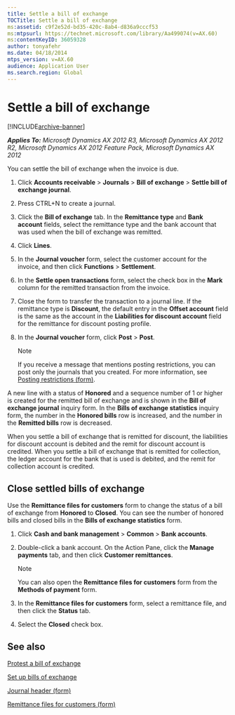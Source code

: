 ```yaml
---
title: Settle a bill of exchange
TOCTitle: Settle a bill of exchange
ms:assetid: c9f2e52d-bd35-420c-8ab4-d836a9cccf53
ms:mtpsurl: https://technet.microsoft.com/library/Aa499074(v=AX.60)
ms:contentKeyID: 36059328
author: tonyafehr
ms.date: 04/18/2014
mtps_version: v=AX.60
audience: Application User
ms.search.region: Global
---
```


# Settle a bill of exchange 


[!INCLUDE[archive-banner](includes/archive-banner.md)]


_**Applies To:** Microsoft Dynamics AX 2012 R3, Microsoft Dynamics AX 2012 R2, Microsoft Dynamics AX 2012 Feature Pack, Microsoft Dynamics AX 2012_

You can settle the bill of exchange when the invoice is due.

1.  Click **Accounts receivable** \> **Journals** \> **Bill of exchange** \> **Settle bill of exchange journal**.

2.  Press CTRL+N to create a journal.

3.  Click the **Bill of exchange** tab. In the **Remittance type** and **Bank account** fields, select the remittance type and the bank account that was used when the bill of exchange was remitted.

4.  Click **Lines**.

5.  In the **Journal voucher** form, select the customer account for the invoice, and then click **Functions** \> **Settlement**.

6.  In the **Settle open transactions** form, select the check box in the **Mark** column for the remitted transaction from the invoice.

7.  Close the form to transfer the transaction to a journal line. If the remittance type is **Discount**, the default entry in the **Offset account** field is the same as the account in the **Liabilities for discount account** field for the remittance for discount posting profile.

8.  In the **Journal voucher** form, click **Post** \> **Post**.
    

    > [!NOTE]
    > <P>If you receive a message that mentions posting restrictions, you can post only the journals that you created. For more information, see <A href="https://technet.microsoft.com/library/hh227598(v=ax.60)">Posting restrictions (form)</A>.</P>



A new line with a status of **Honored** and a sequence number of 1 or higher is created for the remitted bill of exchange and is shown in the **Bill of exchange journal** inquiry form. In the **Bills of exchange statistics** inquiry form, the number in the **Honored bills** row is increased, and the number in the **Remitted bills** row is decreased.

When you settle a bill of exchange that is remitted for discount, the liabilities for discount account is debited and the remit for discount account is credited. When you settle a bill of exchange that is remitted for collection, the ledger account for the bank that is used is debited, and the remit for collection account is credited.

## Close settled bills of exchange

Use the **Remittance files for customers** form to change the status of a bill of exchange from **Honored** to **Closed**. You can see the number of honored bills and closed bills in the **Bills of exchange statistics** form.

1.  Click **Cash and bank management** \> **Common** \> **Bank accounts**.

2.  Double-click a bank account. On the Action Pane, click the **Manage payments** tab, and then click **Customer remittances**.
    

    > [!NOTE]
    > <P>You can also open the <STRONG>Remittance files for customers</STRONG> form from the <STRONG>Methods of payment</STRONG> form.</P>



3.  In the **Remittance files for customers** form, select a remittance file, and then click the **Status** tab.

4.  Select the **Closed** check box.

## See also

[Protest a bill of exchange](protest-a-bill-of-exchange.md)

[Set up bills of exchange](set-up-bills-of-exchange.md)

[Journal header (form)](https://technet.microsoft.com/library/aa557917\(v=ax.60\))

[Remittance files for customers (form)](https://technet.microsoft.com/library/aa596345\(v=ax.60\))

  


